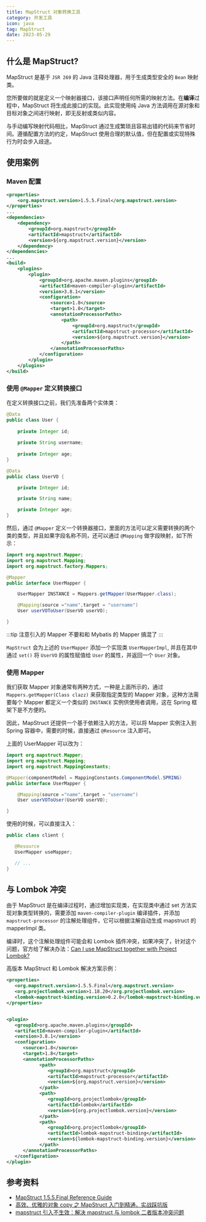 ```yaml
---
title: MapStruct 对象转换工具
category: 开发工具
icon: java
tag: MapStruct 
date: 2023-05-29
---
```


## 什么是 MapStruct?

MapStruct 是基于 `JSR 269` 的 Java 注释处理器，用于生成类型安全的 `Bean` 映射类。

您所要做的就是定义一个映射器接口，该接口声明任何所需的映射方法。在**编译**过程中，MapStruct 将生成此接口的实现。此实现使用纯 Java 方法调用在源对象和目标对象之间进行映射，即无反射或类似内容。

与手动编写映射代码相比，MapStruct 通过生成繁琐且容易出错的代码来节省时间。遵循配置方法的约定，MapStruct 使用合理的默认值，但在配置或实现特殊行为时会步入歧途。

## 使用案例

### Maven 配置

```xml
<properties>
    <org.mapstruct.version>1.5.5.Final</org.mapstruct.version>
</properties>
...
<dependencies>
    <dependency>
        <groupId>org.mapstruct</groupId>
        <artifactId>mapstruct</artifactId>
        <version>${org.mapstruct.version}</version>
    </dependency>
</dependencies>
...
<build>
    <plugins>
        <plugin>
            <groupId>org.apache.maven.plugins</groupId>
            <artifactId>maven-compiler-plugin</artifactId>
            <version>3.8.1</version>
            <configuration>
                <source>1.8</source>
                <target>1.8</target>
                <annotationProcessorPaths>
                    <path>
                        <groupId>org.mapstruct</groupId>
                        <artifactId>mapstruct-processor</artifactId>
                        <version>${org.mapstruct.version}</version>
                    </path>
                </annotationProcessorPaths>
            </configuration>
        </plugin>
    </plugins>
</build>
```

### 使用 `@Mapper` 定义转换接口

在定义转换接口之前，我们先准备两个实体类：

```java
@Data
public class User {
    
    private Integer id;
    
    private String username;
    
    private Integer age;
}

@Data
public class UserVO {

    private Integer id;

    private String name;

    private Integer age;
}
```

然后，通过 `@Mapper` 定义一个转换器接口，里面的方法可以定义需要转换的两个类的类型，并且如果字段名称不同，还可以通过 `@Mapping` 做字段映射，如下所示：

```java
import org.mapstruct.Mapper; 
import org.mapstruct.Mapping;
import org.mapstruct.factory.Mappers;

@Mapper
public interface UserMapper {

    UserMapper INSTANCE = Mappers.getMapper(UserMapper.class);

    @Mapping(source ="name",target = "username")
    User userVOToUser(UserVO userVO);

}
```

:::tip
注意引入的 Mapper 不要和和 Mybatis 的 Mapper 搞混了
:::

`MapStruct` 会为上述的 `UserMapper` 添加一个实现类 `UserMapperImpl`, 并且在其中通过 `set()` 将 `UserVO` 的属性赋值给 `User` 的属性，并返回一个 `User` 对象。

### 使用 Mapper

我们获取 Mapper 对象通常有两种方式，一种是上面所示的，通过 `Mappers.getMapper(Class clazz)` 来获取指定类型的 Mapper 对象，这种方法需要每个 Mapper 都定义一个类似的 `INSTANCE` 实例供使用者调用，这在 Spring 框架下是不方便的。

因此，MapStruct 还提供一个基于依赖注入的方法，可以将 Mapper 实例注入到 Spring 容器中，需要的时候，直接通过 `@Resource` 注入即可。

上面的 UserMapper 可以改为：

```java
import org.mapstruct.Mapper; 
import org.mapstruct.Mapping;
import org.mapstruct.MappingConstants;

@Mapper(componentModel = MappingConstants.ComponentModel.SPRING)
public interface UserMapper {

    @Mapping(source ="name",target = "username")
    User userVOToUser(UserVO userVO);

}
```

使用的时候，可以直接注入：

```java
public class client {

   @Resource
   UserMapper useMapper;

   // ...
}
```

## 与 Lombok 冲突

由于 MapStruct 是在编译过程时，通过增加实现类，在实现类中通过 set 方法实现对象类型转换的，需要添加 `maven-compiler-plugin` 编译插件，并添加 `mapstruct-processor` 的注解处理组件，它可以根据注解自动生成 mapstruct 的 mapperImpl 类。

编译时，这个注解处理组件可能会和 Lombok 插件冲突，如果冲突了，针对这个问题，官方给了解决办法：[Can I use MapStruct together with Project Lombok?](https://mapstruct.org/faq/#Can-I-use-MapStruct-together-with-Project-Lombok)

高版本 MapStruct 和 Lombok 解决方案示例：

```xml
<properties>
   <org.mapstruct.version>1.5.5.Final</org.mapstruct.version>
   <org.projectlombok.version>1.18.20</org.projectlombok.version>
   <lombok-mapstruct-binding.version>0.2.0</lombok-mapstruct-binding.version>
</properties>


<plugin>
   <groupId>org.apache.maven.plugins</groupId>
   <artifactId>maven-compiler-plugin</artifactId>
   <version>3.8.1</version>
   <configuration>
      <source>1.8</source>
      <target>1.8</target>
      <annotationProcessorPaths>
            <path>
               <groupId>org.mapstruct</groupId>
               <artifactId>mapstruct-processor</artifactId>
               <version>${org.mapstruct.version}</version>
            </path>
            <path>
               <groupId>org.projectlombok</groupId>
               <artifactId>lombok</artifactId>
               <version>${org.projectlombok.version}</version>
            </path>
            <path>
               <groupId>org.projectlombok</groupId>
               <artifactId>lombok-mapstruct-binding</artifactId>
               <version>${lombok-mapstruct-binding.version}</version>
            </path>
      </annotationProcessorPaths>
   </configuration>
</plugin>
```

## 参考资料

- [MapStruct 1.5.5.Final Reference Guide](https://mapstruct.org/documentation/stable/reference/html/)
- [高效、优雅的对象 copy 之 MapStruct 入门到精通，实战踩坑版](https://www.cnblogs.com/wang1221/p/17118519.html)
- [mapstruct 引入不生效：解决 mapstruct 与 lombok 二者版本冲突问题](https://blog.csdn.net/iijik55/article/details/126434952)